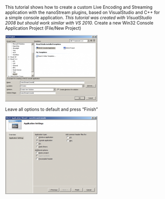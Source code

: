 This tutorial shows how to create a custom Live Encoding and Streaming application with the nanoStream plugins, based on VisualStudio and C++ for a simple console application.
*This tutorial was created with VisualStudio 2008 but should work similar with VS 2010.*
Create a new Win32 Console Application Project (File/New Project)


![visualc_1](img/visualc_1-300x215.png)
&nbsp;

Leave all options to default and press “Finish”


![visualc_2](img/visualc_2-300x252.png)
